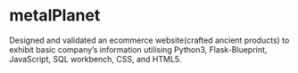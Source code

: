 # metalPlanet

Designed and validated an ecommerce website(crafted ancient products) to
exhibit basic company’s information utilising Python3, Flask-Blueprint,
JavaScript, SQL workbench, CSS, and HTML5. 
